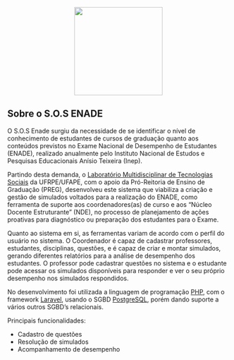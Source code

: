 <p align="center"><img src="https://github.com/lmts-ufape/enade/raw/master/public/1.png" height=200px></p>

## Sobre o S.O.S ENADE

O S.O.S Enade surgiu da necessidade de se identificar o nível de conhecimento de estudantes de cursos de graduação quanto aos conteúdos previstos no Exame Nacional de Desempenho de Estudantes (ENADE), realizado anualmente pelo Instituto Nacional de Estudos e Pesquisas Educacionais Anísio Teixeira (Inep).

Partindo desta demanda, o [Laboratório Multidisciplinar de Tecnologias Sociais](http://lmts.uag.ufrpe.br) da UFRPE/UFAPE, com o apoio da Pró-Reitoria de Ensino de Graduação (PREG), desenvolveu este sistema que viabiliza a criação e gestão de simulados voltados para a realização do ENADE, como ferramenta de suporte aos coordenadores(as) de curso e aos “Núcleo Docente Estruturante” (NDE), no processo de planejamento de ações proativas para diagnóstico ou preparação dos estudantes para o Exame.

Quanto ao sistema em si, as ferramentas variam de acordo com o perfil do usuário no sistema. O Coordenador é capaz de cadastrar professores, estudantes, disciplinas, questões, e é capaz de criar e montar simulados, gerando diferentes relatórios para a análise de desempenho dos estudantes. O professor pode cadastrar questões no sistema e o estudante pode acessar os simulados disponíveis para responder e ver o seu próprio desempenho nos simulados respondidos.

No desenvolvimento foi utilizada a linguagem de programação [PHP](https://www.php.net/), com o framework [Laravel](https://laravel.com/), usando o SGBD [PostgreSQL](https://www.postgresql.org/), porém dando suporte a vários outros SGBD’s relacionais.

Principais funcionalidades:

- Cadastro de questões
- Resolução de simulados
- Acompanhamento de desempenho
